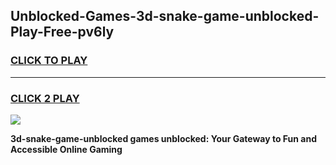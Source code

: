 
## Unblocked-Games-3d-snake-game-unblocked-Play-Free-pv6ly
<h3>
<a href="https://premium76.site?title=3d-snake-game-unblocked&ref=15A">CLICK TO PLAY</a></h3>
<hr>

<h3>
<a href="https://premium76.site?title=3d-snake-game-unblocked&ref=15A">CLICK 2 PLAY</a>
  
</h3>

<a href="https://premium76.site?title=3d-snake-game-unblocked&ref=15A"><img src="https://clearcache.store/games.png"></a>


**3d-snake-game-unblocked games unblocked: Your Gateway to Fun and Accessible Online Gaming**
